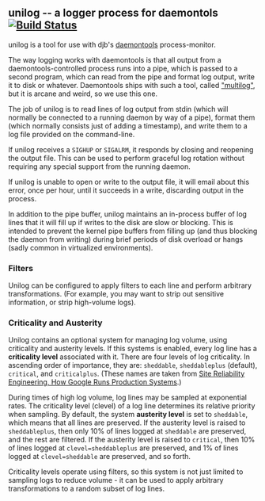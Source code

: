 ## unilog -- a logger process for daemontols [![Build Status](https://travis-ci.org/stripe/unilog.svg?branch=master)](https://travis-ci.org/stripe/unilog)

unilog is a tool for use with djb's [daemontools][daemontools]
process-monitor.

The way logging works with daemontools is that all output from a
daemontools-controlled process runs into a pipe, which is passed to a
second program, which can read from the pipe and format log output,
write it to disk or whatever. Daemontools ships with such a tool,
called ["multilog"][multilog], but it is arcane and weird, so we use
this one.

The job of unilog is to read lines of log output from stdin (which
will normally be connected to a running daemon by way of a pipe),
format them (which normally consists just of adding a timestamp), and
write them to a log file provided on the command-line.

If unilog receives a `SIGHUP` or `SIGALRM`, it responds by closing and
reopening the output file. This can be used to perform graceful log
rotation without requiring any special support from the running
daemon.

If unilog is unable to open or write to the output file, it will email
about this error, once per hour, until it succeeds in a write,
discarding output in the process.

In addition to the pipe buffer, unilog maintains an in-process buffer
of log lines that it will fill up if writes to the disk are slow or
blocking. This is intended to prevent the kernel pipe buffers from
filling up (and thus blocking the daemon from writing) during brief
periods of disk overload or hangs (sadly common in virtualized
environments).

### Filters

Unilog can be configured to apply filters to each line and perform arbitrary transformations. (For example, you may want to strip out sensitive information, or strip high-volume logs).

### Criticality and Austerity

Unilog contains an optional system for managing log volume, using criticality and austerity levels. If this systems is enabled, every log line has a **criticality level** associated with it. There are four levels of log criticality. In ascending order of importance, they are: `sheddable`, `sheddableplus` (default), `critical`, and `criticalplus`. (These names are taken from [Site Reliability Engineering, How Google Runs Production Systems](https://landing.google.com/sre/book.html).)

During times of high log volume, log lines may be sampled at exponential rates. The criticality level (clevel) of a log line determines its relative priority when sampling. By default, the system **austerity level** is set to `sheddable`, which means that all lines are preserved. If the austerity level is raised to `sheddableplus`, then only 10% of lines logged at `sheddable` are preserved, and the rest are filtered. If the austerity level is raised to `critical`, then 10% of lines logged at `clevel=sheddableplus` are preserved, and 1% of lines logged at `clevel=sheddable` are preserved, and so forth.

Criticality levels operate using filters, so this system is not just limited to sampling logs to reduce volume - it can be used to apply arbitrary transformations to a random subset of log lines.

[daemontools]: http://cr.yp.to/daemontools.html
[multilog]: http://cr.yp.to/daemontools/multilog.html
[googlsre]: https://landing.google.com/sre/book.html
